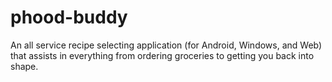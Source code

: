 # phood-buddy
An all service recipe selecting application (for Android, Windows, and Web) that assists in everything from ordering groceries to getting you back into shape.
